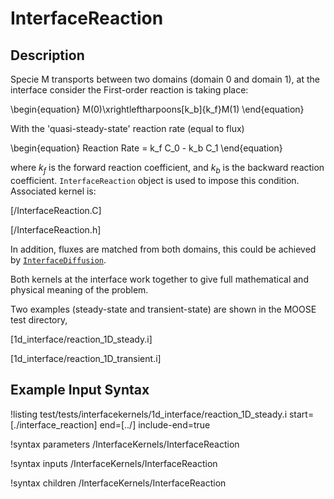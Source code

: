 # InterfaceReaction

## Description

Specie M transports between two domains (domain 0 and domain 1), at the interface consider the First-order reaction is taking place:

\begin{equation}
M(0)\xrightleftharpoons[k_b]{k_f}M(1)
\end{equation}

With the 'quasi-steady-state' reaction rate (equal to flux)

\begin{equation}
Reaction Rate = k_f C_0 - k_b C_1
\end{equation}

where $k_f$ is the forward reaction coefficient, and $k_b$ is the backward reaction coefficient. `InterfaceReaction` object is used to impose this condition. Associated kernel is:

[/InterfaceReaction.C]

[/InterfaceReaction.h]

In addition, fluxes are matched from both domains, this could be achieved by  [`InterfaceDiffusion`](/InterfaceKernels/index.md). 

Both kernels at the interface work together to give full mathematical and physical meaning of the problem.

Two examples (steady-state and transient-state) are shown in the MOOSE test directory, 

[1d_interface/reaction_1D_steady.i]

[1d_interface/reaction_1D_transient.i]


## Example Input Syntax

!listing test/tests/interfacekernels/1d_interface/reaction_1D_steady.i start=[./interface_reaction] end=[../] include-end=true

!syntax parameters /InterfaceKernels/InterfaceReaction

!syntax inputs /InterfaceKernels/InterfaceReaction

!syntax children /InterfaceKernels/InterfaceReaction

